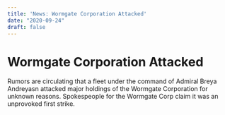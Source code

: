 ```yaml
---
title: 'News: Wormgate Corporation Attacked'
date: "2020-09-24"
draft: false
---
```



# Wormgate Corporation Attacked


Rumors are circulating that a fleet under the command of Admiral Breya Andreyasn attacked major holdings of the Wormgate Corporation for unknown reasons. 
Spokespeople for the Wormgate Corp claim it was an unprovoked first strike.
